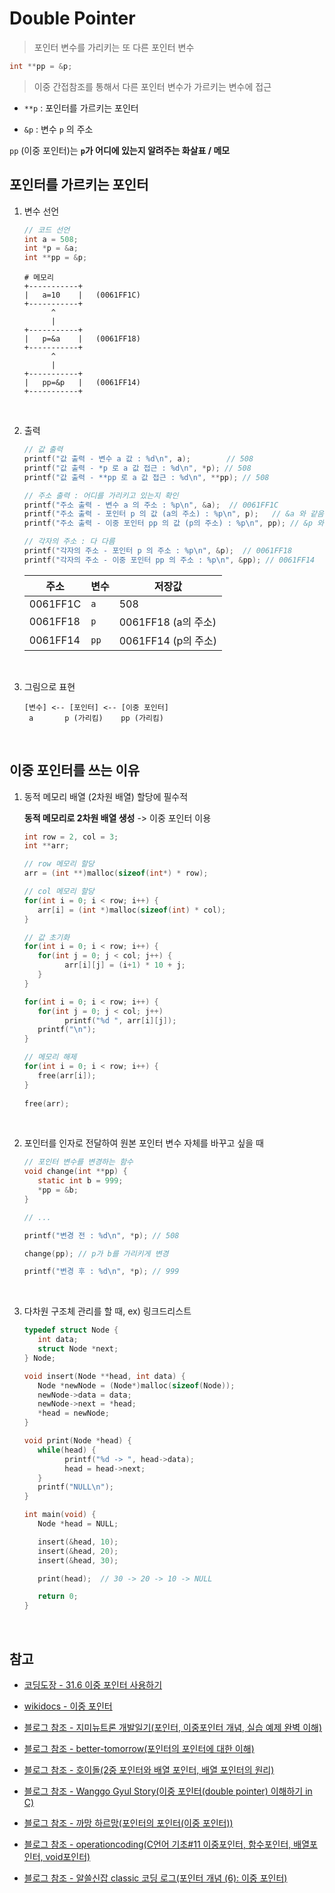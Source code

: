 # Double Pointer

> 포인터 변수를 가리키는 또 다른 포인터 변수

```c
int **pp = &p;
```

> 이중 간접참조를 통해서 다른 포인터 변수가 가르키는 변수에 접근

- `**p` : 포인터를 가르키는 포인터

- `&p` : 변수 `p` 의 주소


`pp` (이중 포인터)는 **`p`가 어디에 있는지 알려주는 화살표 / 메모**

## 포인터를 가르키는 포인터

1. 변수 선언
   
   ```c
   // 코드 선언
   int a = 508;
   int *p = &a;
   int **pp = &p;
   ```

   ```
   # 메모리
   +-----------+
   |   a=10    |   (0061FF1C)
   +-----------+
         ^
         |
   +-----------+
   |   p=&a    |   (0061FF18)
   +-----------+
         ^
         |
   +-----------+
   |   pp=&p   |   (0061FF14)
   +-----------+
   ```
   <br/>

2. 출력

    ```c
    // 값 출력
    printf("값 출력 - 변수 a 값 : %d\n", a);        // 508
    printf("값 출력 - *p 로 a 값 접근 : %d\n", *p); // 508
    printf("값 출력 - **pp 로 a 값 접근 : %d\n", **pp); // 508
    
    // 주소 출력 : 어디를 가리키고 있는지 확인
    printf("주소 출력 - 변수 a 의 주소 : %p\n", &a);  // 0061FF1C
    printf("주소 출력 - 포인터 p 의 값 (a의 주소) : %p\n", p);   // &a 와 같음
    printf("주소 출력 - 이중 포인터 pp 의 값 (p의 주소) : %p\n", pp); // &p 와 같음
    
    // 각자의 주소 : 다 다름
    printf("각자의 주소 - 포인터 p 의 주소 : %p\n", &p);  // 0061FF18
    printf("각자의 주소 - 이중 포인터 pp 의 주소 : %p\n", &pp); // 0061FF14 
    ```

   
   주소   | 변수 | 저장값|
   -------|------|----------|
   0061FF1C  |  `a`   | 508|
   0061FF18  |  `p`   | 0061FF18 (a의 주소)|
   0061FF14  |  `pp`  | 0061FF14 (p의 주소)|

   <br/>

3. 그림으로 표현

   ```
   [변수] <-- [포인터] <-- [이중 포인터]
    a       p (가리킴)    pp (가리킴)
   ```
   <br/>

## 이중 포인터를 쓰는 이유

1. 동적 메모리 배열 (2차원 배열) 할당에 필수적

   **동적 메모리로 2차원 배열 생성** -> 이중 포인터 이용

   ```c
   int row = 2, col = 3;
   int **arr;
   
   // row 메모리 할당
   arr = (int **)malloc(sizeof(int*) * row);
   
   // col 메모리 할당
   for(int i = 0; i < row; i++) {
      arr[i] = (int *)malloc(sizeof(int) * col);
   }
   
   // 값 초기화
   for(int i = 0; i < row; i++) {
      for(int j = 0; j < col; j++) {
            arr[i][j] = (i+1) * 10 + j;
      }
   }
   
   for(int i = 0; i < row; i++) {
      for(int j = 0; j < col; j++)
            printf("%d ", arr[i][j]);
      printf("\n");
   }

   // 메모리 해제
   for(int i = 0; i < row; i++) {
      free(arr[i]);
   }
    
   free(arr);
   ```
   <br/>

2. 포인터를 인자로 전달하여 원본 포인터 변수 자체를 바꾸고 싶을 때

   ```c
   // 포인터 변수를 변경하는 함수
   void change(int **pp) {
      static int b = 999;
      *pp = &b;
   }

   // ...

   printf("변경 전 : %d\n", *p); // 508

   change(pp); // p가 b를 가리키게 변경

   printf("변경 후 : %d\n", *p); // 999
   ```
   <br/>

3. 다차원 구조체 관리를 할 때, ex) 링크드리스트

   ```c
   typedef struct Node {
      int data;
      struct Node *next;
   } Node;

   void insert(Node **head, int data) {
      Node *newNode = (Node*)malloc(sizeof(Node));
      newNode->data = data;
      newNode->next = *head;
      *head = newNode;
   }

   void print(Node *head) {
      while(head) {
            printf("%d -> ", head->data);
            head = head->next;
      }
      printf("NULL\n");
   }
   
   int main(void) {
      Node *head = NULL;

      insert(&head, 10);
      insert(&head, 20);
      insert(&head, 30);

      print(head);  // 30 -> 20 -> 10 -> NULL

      return 0;
   }
   ```
   <br/>

## 참고

- [코딩도장 - 31.6 이중 포인터 사용하기](https://dojang.io/mod/page/view.php?id=1738)

- [wikidocs - 이중 포인터](https://wikidocs.net/258817)

- [블로그 참조 - 지미뉴트론 개발일기(포인터, 이중포인터 개념, 실습 예제 완벽 이해)](https://jimmy-ai.tistory.com/54)

- [블로그 참조 - better-tomorrow(포인터의 포인터에 대한 이해)](https://better-tomorrow.tistory.com/entry/%ED%8F%AC%EC%9D%B8%ED%84%B0%EC%9D%98-%ED%8F%AC%EC%9D%B8%ED%84%B017-1-%ED%8F%AC%EC%9D%B8%ED%84%B0%EC%9D%98-%ED%8F%AC%EC%9D%B8%ED%84%B0%EC%97%90-%EB%8C%80%ED%95%9C-%EC%9D%B4%ED%95%B4)

- [블로그 참조 - 호이돌(2중 포인터와 배열 포인터, 배열 포인터의 원리)](https://blog.naver.com/qkrghdud0/220860847274)

- [블로그 참조 - Wanggo Gyul Story(이중 포인터(double pointer) 이해하기 in C)](https://wanggonya.tistory.com/71)

- [블로그 참조 - 까망 하르망(포인터의 포인터(이중 포인터))](https://zoosso.tistory.com/815)

- [블로그 참조 - operationcoding(C언어 기초#11 이중포인터, 함수포인터, 배열포인터, void포인터)](https://operationcoding.tistory.com/26)

- [블로그 참조 - 알쓸신잡 classic 코딩 로그(포인터 개념 (6): 이중 포인터)](https://classic-griver.tistory.com/29)